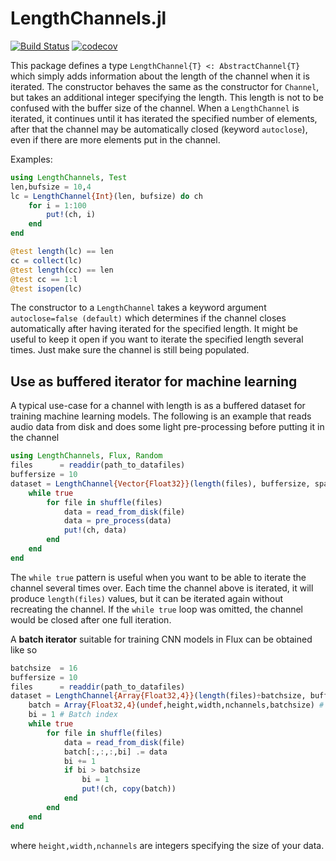 # LengthChannels.jl

[![Build Status](https://travis-ci.org/baggepinnen/LengthChannels.jl.svg?branch=master)](https://travis-ci.org/baggepinnen/LengthChannels.jl)
[![codecov](https://codecov.io/gh/baggepinnen/LengthChannels.jl/branch/master/graph/badge.svg)](https://codecov.io/gh/baggepinnen/LengthChannels.jl)

This package defines a type `LengthChannel{T} <: AbstractChannel{T}` which simply adds information about the length of the channel when it is iterated. The constructor behaves the same as the constructor for `Channel`, but takes an additional integer specifying the length. This length is not to be confused with the buffer size of the channel. When a `LengthChannel` is iterated, it continues until it has iterated the specified number of elements, after that the channel may be automatically closed (keyword `autoclose`), even if there are more elements put in the channel.

Examples:

```julia
using LengthChannels, Test
len,bufsize = 10,4
lc = LengthChannel{Int}(len, bufsize) do ch
    for i = 1:100
        put!(ch, i)
    end
end

@test length(lc) == len
cc = collect(lc)
@test length(cc) == len
@test cc == 1:l
@test isopen(lc)
```

The constructor to a `LengthChannel` takes a keyword argument `autoclose=false (default)` which determines if the channel closes automatically after having iterated for the specified length. It might be useful to keep it open if you want to iterate the specified length several times. Just make sure the channel is still being populated.



## Use as buffered iterator for machine learning
A typical use-case for a channel with length is as a buffered dataset for training machine learning models. The following is an example that reads audio data from disk and does some light pre-processing before putting it in the channel
```julia
using LengthChannels, Flux, Random
files      = readdir(path_to_datafiles)
buffersize = 10
dataset = LengthChannel{Vector{Float32}}(length(files), buffersize, spawn=true) do ch
    while true
        for file in shuffle(files)
            data = read_from_disk(file)
            data = pre_process(data)
            put!(ch, data)
        end
    end
end
```
The `while true` pattern is useful when you want to be able to iterate the channel several times over. Each time the channel above is iterated, it will produce `length(files)` values, but it can be iterated again without recreating the channel. If the `while true` loop was omitted, the channel would be closed after one full iteration.

A **batch iterator** suitable for training CNN models in Flux can be obtained like so
```julia
batchsize  = 16
buffersize = 10
files      = readdir(path_to_datafiles)
dataset = LengthChannel{Array{Float32,4}}(length(files)÷batchsize, buffersize, spawn=true) do ch
    batch = Array{Float32,4}(undef,height,width,nchannels,batchsize) # Batches in last dim
    bi = 1 # Batch index
    while true
        for file in shuffle(files)
            data = read_from_disk(file)
            batch[:,:,:,bi] .= data
            bi += 1
            if bi > batchsize
                bi = 1
                put!(ch, copy(batch))
            end
        end
    end
end
```
where `height,width,nchannels` are integers specifying the size of your data.
